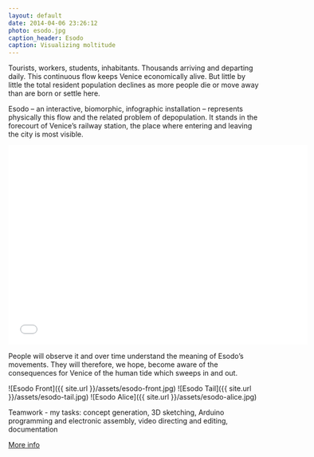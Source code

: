 ```yaml
---
layout: default
date: 2014-04-06 23:26:12
photo: esodo.jpg
caption_header: Esodo
caption: Visualizing moltitude
---
```


Tourists, workers, students, inhabitants. Thousands arriving and departing daily. This continuous flow keeps Venice economically alive. But little by little the total resident population declines as more people die or move away than are born or settle here.

Esodo – an interactive, biomorphic, infographic installation – represents physically this flow and the related problem of depopulation. It stands in the forecourt of Venice’s railway station, the place where entering and leaving the city is most visible.

<iframe src="//player.vimeo.com/video/44151898?title=0&amp;byline=0&amp;portrait=0" width="600" height="400" frameborder="0" allowfullscreen="allowfullscreen"> </iframe>

People will observe it and over time understand the meaning of Esodo’s movements. They will therefore, we hope, become aware of the consequences for Venice of the human tide which sweeps in and out.

![Esodo Front]({{ site.url }}/assets/esodo-front.jpg)
![Esodo Tail]({{ site.url }}/assets/esodo-tail.jpg)
![Esodo Alice]({{ site.url }}/assets/esodo-alice.jpg)


Teamwork - my tasks: concept generation, 3D sketching, Arduino programming and electronic assembly, video directing and editing, documentation

[More info](http://www.interaction-venice.net/iuav11-12lab2/projects/esodo/)